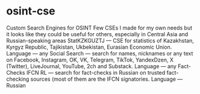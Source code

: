 # osint-cse
Custom Search Engines for OSINT
Few CSEs I made for my own needs but it looks like they could be useful for others, especially in Central Asia and Russian-speaking areas
StatKZKGUZTJ — CSE for statistics of Kazakhstan, Kyrgyz Republic, Tajikistan, Ukbekistan, Eurasian Economic Union. Language — any
Social Search — search for names, nicknames or any text on Facebook, Instagram, OK, VK, Telegram, TikTok, YandexDzen, X (Twitter), LiveJournal, YouTube, 2ch and Substack. Language — any
Fact-Checks IFCN RL — search for fact-checks in Russian on trusted fact-checking sources (most of them are the IFCN signatories. Language — Russian
